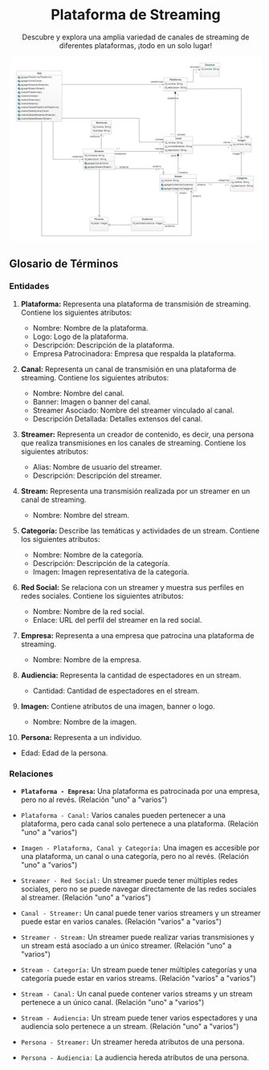 <h1 align="center">Plataforma de Streaming</h1>

<p align="center">Descubre y explora una amplia variedad de canales de streaming de diferentes plataformas, ¡todo en un solo lugar!</p>

<p align="center">
  <img src="./resources/Diagrama.png" alt="Diagrama">
</p>

## Glosario de Términos

### Entidades

1. **Plataforma:** Representa una plataforma de transmisión de streaming. Contiene los siguientes atributos:

   - Nombre: Nombre de la plataforma.
   - Logo: Logo de la plataforma.
   - Descripción: Descripción de la plataforma.
   - Empresa Patrocinadora: Empresa que respalda la plataforma.

2. **Canal:** Representa un canal de transmisión en una plataforma de streaming. Contiene los siguientes atributos:

   - Nombre: Nombre del canal.
   - Banner: Imagen o banner del canal.
   - Streamer Asociado: Nombre del streamer vinculado al canal.
   - Descripción Detallada: Detalles extensos del canal.

3. **Streamer:** Representa un creador de contenido, es decir, una persona que realiza transmisiones en los canales de streaming. Contiene los siguientes atributos:

   - Alias: Nombre de usuario del streamer.
   - Descripción: Descripción del streamer.

4. **Stream:** Representa una transmisión realizada por un streamer en un canal de streaming.

   - Nombre: Nombre del stream.

5. **Categoría:** Describe las temáticas y actividades de un stream. Contiene los siguientes atributos:

   - Nombre: Nombre de la categoría.
   - Descripción: Descripción de la categoría.
   - Imagen: Imagen representativa de la categoría.

6. **Red Social:** Se relaciona con un streamer y muestra sus perfiles en redes sociales. Contiene los siguientes atributos:

   - Nombre: Nombre de la red social.
   - Enlace: URL del perfil del streamer en la red social.

7. **Empresa:** Representa a una empresa que patrocina una plataforma de streaming.

   - Nombre: Nombre de la empresa.

8. **Audiencia:** Representa la cantidad de espectadores en un stream.

   - Cantidad: Cantidad de espectadores en el stream.

9. **Imagen:** Contiene atributos de una imagen, banner o logo.

   - Nombre: Nombre de la imagen.

10. **Persona:** Representa a un individuo.

   - Edad: Edad de la persona.

### Relaciones

- **`Plataforma - Empresa`:** Una plataforma es patrocinada por una empresa, pero no al revés. (Relación "uno" a "varios")

- `Plataforma - Canal:` Varios canales pueden pertenecer a una plataforma, pero cada canal solo pertenece a una plataforma. (Relación "uno" a "varios")

- `Imagen - Plataforma, Canal y Categoría:` Una imagen es accesible por una plataforma, un canal o una categoría, pero no al revés. (Relación "uno" a "varios")

- `Streamer - Red Social:` Un streamer puede tener múltiples redes sociales, pero no se puede navegar directamente de las redes sociales al streamer. (Relación "uno" a "varios")

- `Canal - Streamer:` Un canal puede tener varios streamers y un streamer puede estar en varios canales. (Relación "varios" a "varios")

- `Streamer - Stream:` Un streamer puede realizar varias transmisiones y un stream está asociado a un único streamer. (Relación "uno" a "varios")

- `Stream - Categoría:` Un stream puede tener múltiples categorías y una categoría puede estar en varios streams. (Relación "varios" a "varios")

- `Stream - Canal:` Un canal puede contener varios streams y un stream pertenece a un único canal. (Relación "uno" a "varios")

- `Stream - Audiencia:` Un stream puede tener varios espectadores y una audiencia solo pertenece a un stream. (Relación "uno" a "varios")

- `Persona - Streamer:` Un streamer hereda atributos de una persona.

- `Persona - Audiencia:` La audiencia hereda atributos de una persona.
